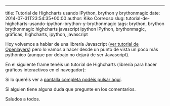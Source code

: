 ---
title: Tutorial de Highcharts usando IPython, brython y brythonmagic
date: 2014-07-31T23:54:35+00:00
author: Kiko Correoso
slug: tutorial-de-highcharts-usando-ipython-brython-y-brythonmagic
tags: brython, brython brythonmagic highcharts javascript ipython IPython, brythonmagic, gráficas, highcharts, ipython, javascript

Hoy volvemos a hablar de una librería Javascript ([ver tutorial de Openlayers](http://pybonacci.org/2014/06/11/tutorial-de-openlayers-usando-ipython-brython-y-brythonmagic/)) pero lo vamos a hacer desde un punto de vista un poco más pythónico (aunque por debajo no dejará de ser Javascript).

En el siguiente frame tenéis un tutorial de Highcharts (librería para hacer gráficos interactivos en el navegador):



Si lo queréis ver a [pantalla completa podéis pulsar aquí](http://nbviewer.ipython.org/github/kikocorreoso/brythonmagic/blob/master/notebooks/Highcharts%20%28python%29%20tutorial.ipynb).

Si alguien tiene alguna duda que pregunte en los comentarios.

Saludos a todos.